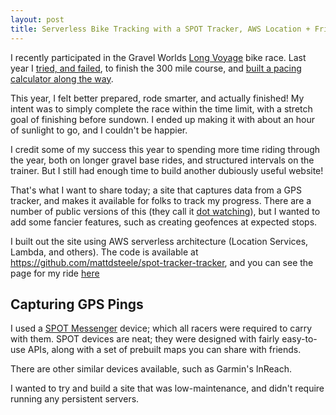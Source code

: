 ```yaml
---
layout: post
title: Serverless Bike Tracking with a SPOT Tracker, AWS Location + Friends
---
```


I recently participated in the Gravel Worlds [Long Voyage](https://www.gravel-worlds.com/the-long-voyage) bike race. Last year I [tried, and failed](/gravel-worlds), to finish the 300 mile course, and [built a pacing calculator along the way](/js-temporal).

This year, I felt better prepared, rode smarter, and actually finished! My intent was to simply complete the race within the time limit, with a stretch goal of finishing before sundown. I ended up making it with about an hour of sunlight to go, and I couldn't be happier.

I credit some of my success this year to spending more time riding through the year, both on longer gravel base rides, and structured intervals on the trainer. But I still had enough time to build another dubiously useful website!

That's what I want to share today; a site that captures data from a GPS tracker, and makes it available for folks to track my progress. There are a number of public versions of this (they call it [dot watching](https://www.cyclist.co.uk/in-depth/10221/what-is-dotwatching)), but I wanted to add some fancier features, such as creating geofences at expected stops.

I built out the site using AWS serverless architecture (Location Services, Lambda, and others).
The code is available at https://github.com/mattdsteele/spot-tracker-tracker, and you can see the page for my ride [here](https://2022-gw--reliable-liger-e88e30.netlify.app/)

## Capturing GPS Pings

I used a [SPOT Messenger][spot] device; which all racers were required to carry with them. 
SPOT devices are neat; they were designed with fairly easy-to-use APIs, along with a set of prebuilt maps you can share with friends.

There are other similar devices available, such as Garmin's InReach.

I wanted to try and build a site that was low-maintenance, and didn't require running any persistent servers.

[spot]: https://en.wikipedia.org/wiki/SPOT_Satellite_Messenger